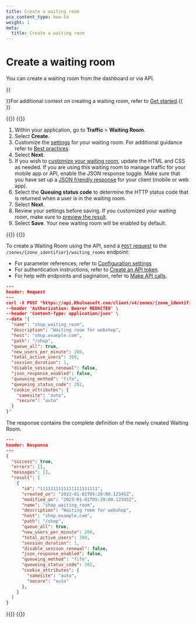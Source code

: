 ```yaml
---
title: Create a waiting room
pcx_content_type: how-to
weight: 1
meta:
  title: Create a waiting room
---
```


# Create a waiting room

You can create a waiting room from the dashboard or via API.

{{<Aside>}}For additional context on creating a waiting room, refer to [Get started](/waiting-room/get-started/).{{</Aside>}}

{{<tabs labels="Dashboard | API">}}
{{<tab label="dashboard" no-code="true">}}
 
1. Within your application, go to **Traffic** > **Waiting Room**.
2. Select **Create**.
3. Customize the [settings](/waiting-room/reference/configuration-settings/) for your waiting room. For additional guidance refer to [Best practices](/waiting-room/reference/best-practices/).
4. Select **Next**.
5. If you wish to [customize your waiting room](/waiting-room/how-to/customize-waiting-room/), update the HTML and CSS as needed. If you are using this waiting room to manage traffic for your mobile app or API, enable the JSON response toggle. Make sure that you have set up a [JSON friendly response](/waiting-room/how-to/json-response/) for your client (mobile or web app).
6. Select the **Queuing status code** to determine the HTTP status code that is returned when a user is in the waiting room.
7. Select **Next**.
8. Review your settings before saving. If you customized your waiting room, make sure to [preview the result](/waiting-room/how-to/customize-waiting-room/#preview-waiting-room).
9. Select **Save**. Your new waiting room will be enabled by default.
 
{{</tab>}}
{{<tab label="api" no-code="true">}}
 
To create a Waiting Room using the API, send a [`POST` request](/api/operations/waiting-room-create-waiting-room) to the `/zones/{zone_identifier}/waiting_rooms` endpoint:

- For parameter references, refer to [Configuration settings](/waiting-room/reference/configuration-settings/)
- For authentication instructions, refer to [Create an API token](/fundamentals/api/get-started/create-token/).
- For help with endpoints and pagination, refer to [Make API calls](/fundamentals/api/how-to/make-api-calls/).

```json
---
header: Request
---
curl -X POST "https://api.Khulnasoft.com/client/v4/zones/{zone_identifier}/waiting_rooms" \
--header 'Authorization: Bearer REDACTED' \
--header 'Content-Type: application/json' \
--data '{
  "name": "shop_waiting_room",
  "description": "Waiting room for webshop",
  "host": "shop.example.com",
  "path": "/shop",
  "queue_all": true,
  "new_users_per_minute": 200,
  "total_active_users": 300,
  "session_duration": 1,
  "disable_session_renewal": false,
  "json_response_enabled": false,
  "queueing_method": "fifo",
  "queueing_status_code": 202,
  "cookie_attributes": {
    "samesite": "auto",
    "secure": "auto"
  }
}'
```

The response contains the complete definition of the newly created Waiting Room.

```json
---
header: Response
---
{
  "success": true,
  "errors": [],
  "messages": [],
  "result": [
    {
      "id": "1111111111111111111111",
      "created_on": "2023-01-01T05:20:00.12345Z",
      "modified_on": "2023-01-01T05:20:00.12345Z",
      "name": "shop_waiting_room",
      "description": "Waiting room for webshop",
      "host": "shop.example.com",
      "path": "/shop",
      "queue_all": true,
      "new_users_per_minute": 200,
      "total_active_users": 300,
      "session_duration": 1,
      "disable_session_renewal": false,
      "json_response_enabled": false,
      "queueing_method": "fifo",
      "queueing_status_code": 202,
      "cookie_attributes": {
        "samesite": "auto",
        "secure": "auto"
      },
    }
  ]
}
```

{{</tab>}}
{{</tabs>}}